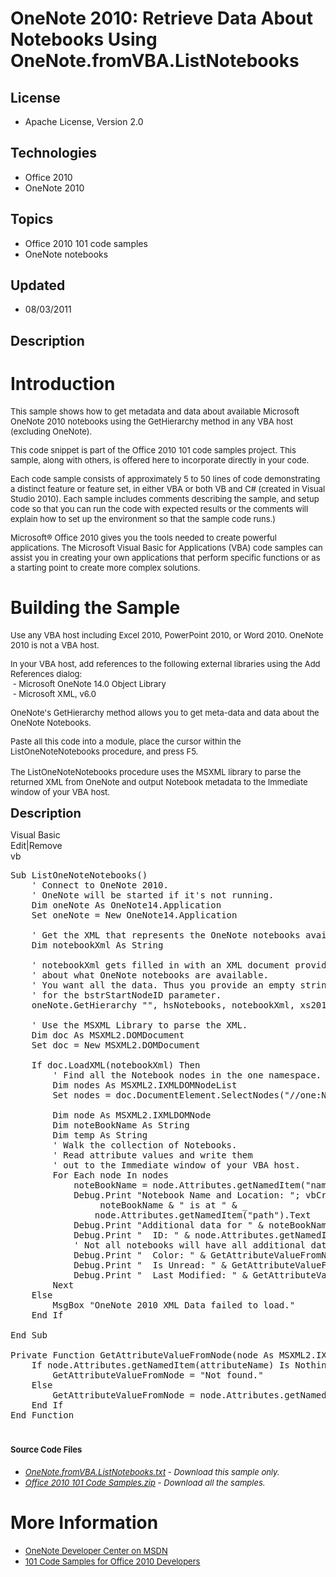 # OneNote 2010: Retrieve Data About Notebooks Using OneNote.fromVBA.ListNotebooks
## License
- Apache License, Version 2.0
## Technologies
- Office 2010
- OneNote 2010
## Topics
- Office 2010 101 code samples
- OneNote notebooks
## Updated
- 08/03/2011
## Description

<h1>Introduction</h1>
<p><span style="font-size:small">This sample shows how to get metadata and data about available Microsoft OneNote 2010 notebooks using the GetHierarchy method in any VBA host (excluding OneNote).</span></p>
<p><span style="font-size:small">This code snippet is part of the Office 2010 101 code samples project. This sample, along with others, is offered here to incorporate directly in your code.</span></p>
<p><span style="font-size:small">Each code sample consists of approximately 5 to 50 lines of code demonstrating a distinct feature or feature set, in either VBA or both VB and C# (created in Visual Studio 2010). Each sample includes comments describing the
 sample, and setup code so that you can run the code with expected results or the comments will explain how to set up the environment so that the sample code runs.)</span></p>
<p><span style="font-size:small">Microsoft&reg; Office 2010 gives you the tools needed to create powerful applications. The Microsoft Visual Basic for Applications (VBA) code samples can assist you in creating your own applications that perform specific functions
 or as a starting point to create more complex solutions.</span></p>
<h1><span>Building the Sample</span></h1>
<p><span style="font-size:small">Use any VBA host including Excel 2010, PowerPoint 2010, or Word 2010. OneNote 2010 is not a VBA host.</span></p>
<p><span style="font-size:small">In your VBA host, add references to the following external libraries using the Add References dialog:</span><br>
<span style="font-size:small">&nbsp;- Microsoft OneNote 14.0 Object Library</span><br>
<span style="font-size:small">&nbsp;- Microsoft XML, v6.0</span></p>
<p><span style="font-size:small">OneNote's GetHierarchy method allows you to get meta-data and data about the OneNote Notebooks.</span></p>
<p><span style="font-size:small">Paste all this code into a module, place the cursor within the ListOneNoteNotebooks procedure, and press F5.</span><br>
<br>
<span style="font-size:small">The ListOneNoteNotebooks procedure uses the MSXML library to parse the returned XML from OneNote and output Notebook metadata to the Immediate window of your VBA host.</span></p>
<p><span style="font-size:20px; font-weight:bold">Description</span></p>
<div class="scriptcode">
<div class="pluginEditHolder" pluginCommand="mceScriptCode">
<div class="title"><span>Visual Basic</span></div>
<div class="pluginLinkHolder"><span class="pluginEditHolderLink">Edit</span>|<span class="pluginRemoveHolderLink">Remove</span></div>
<span class="hidden">vb</span>

<div class="preview">
<pre class="vb"><span class="visualBasic__keyword">Sub</span>&nbsp;ListOneNoteNotebooks()&nbsp;
&nbsp;&nbsp;&nbsp;&nbsp;<span class="visualBasic__com">'&nbsp;Connect&nbsp;to&nbsp;OneNote&nbsp;2010.</span>&nbsp;
&nbsp;&nbsp;&nbsp;&nbsp;<span class="visualBasic__com">'&nbsp;OneNote&nbsp;will&nbsp;be&nbsp;started&nbsp;if&nbsp;it's&nbsp;not&nbsp;running.</span>&nbsp;
&nbsp;&nbsp;&nbsp;&nbsp;<span class="visualBasic__keyword">Dim</span>&nbsp;oneNote&nbsp;<span class="visualBasic__keyword">As</span>&nbsp;OneNote14.Application&nbsp;
&nbsp;&nbsp;&nbsp;&nbsp;<span class="visualBasic__keyword">Set</span>&nbsp;oneNote&nbsp;=&nbsp;<span class="visualBasic__keyword">New</span>&nbsp;OneNote14.Application&nbsp;
&nbsp;&nbsp;&nbsp;&nbsp;&nbsp;
&nbsp;&nbsp;&nbsp;&nbsp;<span class="visualBasic__com">'&nbsp;Get&nbsp;the&nbsp;XML&nbsp;that&nbsp;represents&nbsp;the&nbsp;OneNote&nbsp;notebooks&nbsp;available.</span>&nbsp;
&nbsp;&nbsp;&nbsp;&nbsp;<span class="visualBasic__keyword">Dim</span>&nbsp;notebookXml&nbsp;<span class="visualBasic__keyword">As</span>&nbsp;<span class="visualBasic__keyword">String</span>&nbsp;
&nbsp;&nbsp;&nbsp;&nbsp;&nbsp;
&nbsp;&nbsp;&nbsp;&nbsp;<span class="visualBasic__com">'&nbsp;notebookXml&nbsp;gets&nbsp;filled&nbsp;in&nbsp;with&nbsp;an&nbsp;XML&nbsp;document&nbsp;providing&nbsp;information</span>&nbsp;
&nbsp;&nbsp;&nbsp;&nbsp;<span class="visualBasic__com">'&nbsp;about&nbsp;what&nbsp;OneNote&nbsp;notebooks&nbsp;are&nbsp;available.</span>&nbsp;
&nbsp;&nbsp;&nbsp;&nbsp;<span class="visualBasic__com">'&nbsp;You&nbsp;want&nbsp;all&nbsp;the&nbsp;data.&nbsp;Thus&nbsp;you&nbsp;provide&nbsp;an&nbsp;empty&nbsp;string</span>&nbsp;
&nbsp;&nbsp;&nbsp;&nbsp;<span class="visualBasic__com">'&nbsp;for&nbsp;the&nbsp;bstrStartNodeID&nbsp;parameter.</span>&nbsp;
&nbsp;&nbsp;&nbsp;&nbsp;oneNote.GetHierarchy&nbsp;<span class="visualBasic__string">&quot;&quot;</span>,&nbsp;hsNotebooks,&nbsp;notebookXml,&nbsp;xs2010&nbsp;
&nbsp;&nbsp;&nbsp;&nbsp;&nbsp;
&nbsp;&nbsp;&nbsp;&nbsp;<span class="visualBasic__com">'&nbsp;Use&nbsp;the&nbsp;MSXML&nbsp;Library&nbsp;to&nbsp;parse&nbsp;the&nbsp;XML.</span>&nbsp;
&nbsp;&nbsp;&nbsp;&nbsp;<span class="visualBasic__keyword">Dim</span>&nbsp;doc&nbsp;<span class="visualBasic__keyword">As</span>&nbsp;MSXML2.DOMDocument&nbsp;
&nbsp;&nbsp;&nbsp;&nbsp;<span class="visualBasic__keyword">Set</span>&nbsp;doc&nbsp;=&nbsp;<span class="visualBasic__keyword">New</span>&nbsp;MSXML2.DOMDocument&nbsp;
&nbsp;&nbsp;&nbsp;&nbsp;&nbsp;
&nbsp;&nbsp;&nbsp;&nbsp;<span class="visualBasic__keyword">If</span>&nbsp;doc.LoadXML(notebookXml)&nbsp;<span class="visualBasic__keyword">Then</span>&nbsp;
&nbsp;&nbsp;&nbsp;&nbsp;&nbsp;&nbsp;&nbsp;&nbsp;<span class="visualBasic__com">'&nbsp;Find&nbsp;all&nbsp;the&nbsp;Notebook&nbsp;nodes&nbsp;in&nbsp;the&nbsp;one&nbsp;namespace.</span>&nbsp;
&nbsp;&nbsp;&nbsp;&nbsp;&nbsp;&nbsp;&nbsp;&nbsp;<span class="visualBasic__keyword">Dim</span>&nbsp;nodes&nbsp;<span class="visualBasic__keyword">As</span>&nbsp;MSXML2.IXMLDOMNodeList&nbsp;
&nbsp;&nbsp;&nbsp;&nbsp;&nbsp;&nbsp;&nbsp;&nbsp;<span class="visualBasic__keyword">Set</span>&nbsp;nodes&nbsp;=&nbsp;doc.DocumentElement.SelectNodes(<span class="visualBasic__string">&quot;//one:Notebook&quot;</span>)&nbsp;
&nbsp;&nbsp;&nbsp;&nbsp;&nbsp;&nbsp;&nbsp;&nbsp;&nbsp;&nbsp;&nbsp;&nbsp;&nbsp;
&nbsp;&nbsp;&nbsp;&nbsp;&nbsp;&nbsp;&nbsp;&nbsp;<span class="visualBasic__keyword">Dim</span>&nbsp;node&nbsp;<span class="visualBasic__keyword">As</span>&nbsp;MSXML2.IXMLDOMNode&nbsp;
&nbsp;&nbsp;&nbsp;&nbsp;&nbsp;&nbsp;&nbsp;&nbsp;<span class="visualBasic__keyword">Dim</span>&nbsp;noteBookName&nbsp;<span class="visualBasic__keyword">As</span>&nbsp;<span class="visualBasic__keyword">String</span>&nbsp;
&nbsp;&nbsp;&nbsp;&nbsp;&nbsp;&nbsp;&nbsp;&nbsp;<span class="visualBasic__keyword">Dim</span>&nbsp;temp&nbsp;<span class="visualBasic__keyword">As</span>&nbsp;<span class="visualBasic__keyword">String</span>&nbsp;
&nbsp;&nbsp;&nbsp;&nbsp;&nbsp;&nbsp;&nbsp;&nbsp;<span class="visualBasic__com">'&nbsp;Walk&nbsp;the&nbsp;collection&nbsp;of&nbsp;Notebooks.</span>&nbsp;
&nbsp;&nbsp;&nbsp;&nbsp;&nbsp;&nbsp;&nbsp;&nbsp;<span class="visualBasic__com">'&nbsp;Read&nbsp;attribute&nbsp;values&nbsp;and&nbsp;write&nbsp;them</span>&nbsp;
&nbsp;&nbsp;&nbsp;&nbsp;&nbsp;&nbsp;&nbsp;&nbsp;<span class="visualBasic__com">'&nbsp;out&nbsp;to&nbsp;the&nbsp;Immediate&nbsp;window&nbsp;of&nbsp;your&nbsp;VBA&nbsp;host.</span>&nbsp;
&nbsp;&nbsp;&nbsp;&nbsp;&nbsp;&nbsp;&nbsp;&nbsp;<span class="visualBasic__keyword">For</span>&nbsp;<span class="visualBasic__keyword">Each</span>&nbsp;node&nbsp;<span class="visualBasic__keyword">In</span>&nbsp;nodes&nbsp;
&nbsp;&nbsp;&nbsp;&nbsp;&nbsp;&nbsp;&nbsp;&nbsp;&nbsp;&nbsp;&nbsp;&nbsp;noteBookName&nbsp;=&nbsp;node.Attributes.getNamedItem(<span class="visualBasic__string">&quot;name&quot;</span>).Text&nbsp;
&nbsp;&nbsp;&nbsp;&nbsp;&nbsp;&nbsp;&nbsp;&nbsp;&nbsp;&nbsp;&nbsp;&nbsp;Debug.Print&nbsp;<span class="visualBasic__string">&quot;Notebook&nbsp;Name&nbsp;and&nbsp;Location:&nbsp;&quot;</span>;&nbsp;vbCrLf&nbsp;&amp;&nbsp;<span class="visualBasic__string">&quot;&nbsp;&quot;</span>&nbsp;&amp;&nbsp;_&nbsp;
&nbsp;&nbsp;&nbsp;&nbsp;&nbsp;&nbsp;&nbsp;&nbsp;&nbsp;&nbsp;&nbsp;&nbsp;&nbsp;&nbsp;&nbsp;&nbsp;&nbsp;noteBookName&nbsp;&amp;&nbsp;<span class="visualBasic__string">&quot;&nbsp;is&nbsp;at&nbsp;&quot;</span>&nbsp;&amp;&nbsp;_&nbsp;
&nbsp;&nbsp;&nbsp;&nbsp;&nbsp;&nbsp;&nbsp;&nbsp;&nbsp;&nbsp;&nbsp;&nbsp;&nbsp;&nbsp;&nbsp;&nbsp;node.Attributes.getNamedItem(<span class="visualBasic__string">&quot;path&quot;</span>).Text&nbsp;
&nbsp;&nbsp;&nbsp;&nbsp;&nbsp;&nbsp;&nbsp;&nbsp;&nbsp;&nbsp;&nbsp;&nbsp;Debug.Print&nbsp;<span class="visualBasic__string">&quot;Additional&nbsp;data&nbsp;for&nbsp;&quot;</span>&nbsp;&amp;&nbsp;noteBookName&nbsp;
&nbsp;&nbsp;&nbsp;&nbsp;&nbsp;&nbsp;&nbsp;&nbsp;&nbsp;&nbsp;&nbsp;&nbsp;Debug.Print&nbsp;<span class="visualBasic__string">&quot;&nbsp;&nbsp;ID:&nbsp;&quot;</span>&nbsp;&amp;&nbsp;node.Attributes.getNamedItem(<span class="visualBasic__string">&quot;ID&quot;</span>).Text&nbsp;
&nbsp;&nbsp;&nbsp;&nbsp;&nbsp;&nbsp;&nbsp;&nbsp;&nbsp;&nbsp;&nbsp;&nbsp;<span class="visualBasic__com">'&nbsp;Not&nbsp;all&nbsp;notebooks&nbsp;will&nbsp;have&nbsp;all&nbsp;additional&nbsp;data&nbsp;below.</span>&nbsp;
&nbsp;&nbsp;&nbsp;&nbsp;&nbsp;&nbsp;&nbsp;&nbsp;&nbsp;&nbsp;&nbsp;&nbsp;Debug.Print&nbsp;<span class="visualBasic__string">&quot;&nbsp;&nbsp;Color:&nbsp;&quot;</span>&nbsp;&amp;&nbsp;GetAttributeValueFromNode(node,&nbsp;<span class="visualBasic__string">&quot;color&quot;</span>)&nbsp;
&nbsp;&nbsp;&nbsp;&nbsp;&nbsp;&nbsp;&nbsp;&nbsp;&nbsp;&nbsp;&nbsp;&nbsp;Debug.Print&nbsp;<span class="visualBasic__string">&quot;&nbsp;&nbsp;Is&nbsp;Unread:&nbsp;&quot;</span>&nbsp;&amp;&nbsp;GetAttributeValueFromNode(node,&nbsp;<span class="visualBasic__string">&quot;isUnread&quot;</span>)&nbsp;
&nbsp;&nbsp;&nbsp;&nbsp;&nbsp;&nbsp;&nbsp;&nbsp;&nbsp;&nbsp;&nbsp;&nbsp;Debug.Print&nbsp;<span class="visualBasic__string">&quot;&nbsp;&nbsp;Last&nbsp;Modified:&nbsp;&quot;</span>&nbsp;&amp;&nbsp;GetAttributeValueFromNode(node,&nbsp;<span class="visualBasic__string">&quot;lastModifiedTime&quot;</span>)&nbsp;
&nbsp;&nbsp;&nbsp;&nbsp;&nbsp;&nbsp;&nbsp;&nbsp;<span class="visualBasic__keyword">Next</span>&nbsp;
&nbsp;&nbsp;&nbsp;&nbsp;<span class="visualBasic__keyword">Else</span>&nbsp;
&nbsp;&nbsp;&nbsp;&nbsp;&nbsp;&nbsp;&nbsp;&nbsp;MsgBox&nbsp;<span class="visualBasic__string">&quot;OneNote&nbsp;2010&nbsp;XML&nbsp;Data&nbsp;failed&nbsp;to&nbsp;load.&quot;</span>&nbsp;
&nbsp;&nbsp;&nbsp;&nbsp;<span class="visualBasic__keyword">End</span>&nbsp;<span class="visualBasic__keyword">If</span>&nbsp;
&nbsp;&nbsp;&nbsp;&nbsp;&nbsp;
<span class="visualBasic__keyword">End</span>&nbsp;<span class="visualBasic__keyword">Sub</span>&nbsp;
&nbsp;
<span class="visualBasic__keyword">Private</span>&nbsp;<span class="visualBasic__keyword">Function</span>&nbsp;GetAttributeValueFromNode(node&nbsp;<span class="visualBasic__keyword">As</span>&nbsp;MSXML2.IXMLDOMNode,&nbsp;attributeName&nbsp;<span class="visualBasic__keyword">As</span>&nbsp;<span class="visualBasic__keyword">String</span>)&nbsp;<span class="visualBasic__keyword">As</span>&nbsp;<span class="visualBasic__keyword">String</span>&nbsp;
&nbsp;&nbsp;&nbsp;&nbsp;<span class="visualBasic__keyword">If</span>&nbsp;node.Attributes.getNamedItem(attributeName)&nbsp;<span class="visualBasic__keyword">Is</span>&nbsp;<span class="visualBasic__keyword">Nothing</span>&nbsp;<span class="visualBasic__keyword">Then</span>&nbsp;
&nbsp;&nbsp;&nbsp;&nbsp;&nbsp;&nbsp;&nbsp;&nbsp;GetAttributeValueFromNode&nbsp;=&nbsp;<span class="visualBasic__string">&quot;Not&nbsp;found.&quot;</span>&nbsp;
&nbsp;&nbsp;&nbsp;&nbsp;<span class="visualBasic__keyword">Else</span>&nbsp;
&nbsp;&nbsp;&nbsp;&nbsp;&nbsp;&nbsp;&nbsp;&nbsp;GetAttributeValueFromNode&nbsp;=&nbsp;node.Attributes.getNamedItem(attributeName).Text&nbsp;
&nbsp;&nbsp;&nbsp;&nbsp;<span class="visualBasic__keyword">End</span>&nbsp;<span class="visualBasic__keyword">If</span>&nbsp;
<span class="visualBasic__keyword">End</span>&nbsp;<span class="visualBasic__keyword">Function</span></pre>
</div>
</div>
</div>
<h1><span style="font-size:small">Source Code Files</span></h1>
<ul>
<li><span style="font-size:small"><em><em><a id="26002" href="/site/view/file/26002/1/OneNote.fromVBA.ListNotebooks.txt">OneNote.fromVBA.ListNotebooks.txt</a>&nbsp;- Download this sample only.<br>
</em></em></span></li><li><span style="font-size:small"><em><em><a id="26003" href="/site/view/file/26003/1/Office%202010%20101%20Code%20Samples.zip">Office 2010 101 Code Samples.zip</a>&nbsp;- Download all the samples.</em></em></span>
</li></ul>
<h1>More Information</h1>
<ul>
<li><span style="font-size:small"><a href="http://msdn.microsoft.com/en-us/office/aa905452">OneNote Developer Center on MSDN</a></span>
</li><li><span style="font-size:small"><a href="http://msdn.microsoft.com/en-us/office/hh360994">101 Code Samples for Office 2010 Developers</a></span>
</li></ul>
